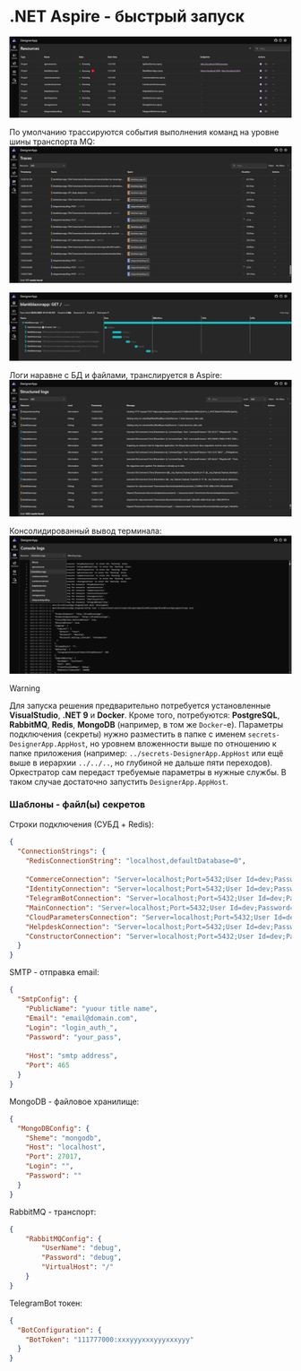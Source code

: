 # .NET Aspire - быстрый запуск

![aspire main](../img/aspire-main.png) 

По умолчанию трассируются события выполнения команд на уровне шины транспорта MQ:
![aspire traces](../img/aspire-traces-mq.png)

![aspire trace](../img/aspire-trace-mq.png)

Логи наравне с БД и файлами, транслируется в Aspire:
![aspire logs](../img/aspire-logs.png)

Консолидированный вывод терминала:
![consoles](../img/aspire-consoles.png)

> [!WARNING]
> Для запуска решения предварительно потребуется установленные **VisualStudio**, **.NET 9** и **Docker**.
Кроме того, потребуются:  **PostgreSQL**, **RabbitMQ**, **Redis**, **MongoDB** (например, в том же `Docker`-е).
Параметры подключения (секреты) нужно разместить в папке с именем `secrets-DesignerApp.AppHost`, но уровнем вложенности выше по отношению к папке приложения (например: `../secrets-DesignerApp.AppHost` или ещё выше в иерархии `../../..`, но глубиной не дальше пяти переходов). Оркестратор сам передаст требуемые параметры в нужные службы. В таком случае достаточно запустить `DesignerApp.AppHost`.

### Шаблоны - файл(ы) секретов

Строки подключения (СУБД + Redis):
```json
{
  "ConnectionStrings": {
    "RedisConnectionString": "localhost,defaultDatabase=0",

    "CommerceConnection": "Server=localhost;Port=5432;User Id=dev;Password=dev;Database=CommerceContext",
    "IdentityConnection": "Server=localhost;Port=5432;User Id=dev;Password=dev;Database=IdentityContext",
    "TelegramBotConnection": "Server=localhost;Port=5432;User Id=dev;Password=dev;Database=TelegramBotContext",
    "MainConnection": "Server=localhost;Port=5432;User Id=dev;Password=dev;Database=MainContext",
    "CloudParametersConnection": "Server=localhost;Port=5432;User Id=dev;Password=dev;Database=StorageContext",
    "HelpdeskConnection": "Server=localhost;Port=5432;User Id=dev;Password=dev;Database=HelpDeskContext",
    "ConstructorConnection": "Server=localhost;Port=5432;User Id=dev;Password=dev;Database=ConstructorContext"
  }
}
```

SMTP - отправка email:
```json
{
  "SmtpConfig": {
    "PublicName": "yuour title name",
    "Email": "email@domain.com",
    "Login": "login_auth_",
    "Password": "your_pass",

    "Host": "smtp address",
    "Port": 465
  }
}
```

MongoDB - файловое хранилище:
```json
{
  "MongoDBConfig": {
    "Sheme": "mongodb",
    "Host": "localhost",
    "Port": 27017,
    "Login": "",
    "Password": ""
  }
}
```

RabbitMQ - транспорт:
```json
{
	"RabbitMQConfig": {
		"UserName": "debug",
		"Password": "debug",
		"VirtualHost": "/"
	}
}
```

TelegramBot токен:
```json
{
  "BotConfiguration": {
    "BotToken": "111777000:xxxyyyxxxyyyxxxyyy"
  }
}
```